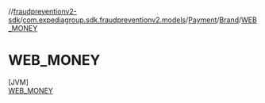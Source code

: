 //[fraudpreventionv2-sdk](../../../../../index.md)/[com.expediagroup.sdk.fraudpreventionv2.models](../../../index.md)/[Payment](../../index.md)/[Brand](../index.md)/[WEB_MONEY](index.md)

# WEB_MONEY

[JVM]\
[WEB_MONEY](index.md)
